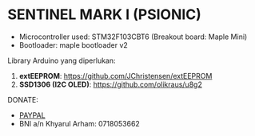 # SENTINEL MARK I (PSIONIC)

- Microcontroller used: STM32F103CBT6 (Breakout board: Maple Mini)
- Bootloader: maple bootloader v2

Library Arduino yang diperlukan:
1. **extEEPROM**: https://github.com/JChristensen/extEEPROM
2. **SSD1306 (I2C OLED)**: https://github.com/olikraus/u8g2

DONATE: 
  - [PAYPAL](https://www.paypal.me/sentinelcreative "PAYPAL")
  - BNI a/n Khyarul Arham: 0718053662

